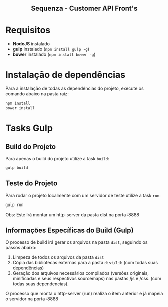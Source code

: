 <p align="center">
  <h2 align="center">Sequenza - Customer API Front's</h2>    
</p>

# Requisitos
- **NodeJS** instalado
- **gulp** instalado (`npm install gulp -g`)
- **bower** instalado (`npm install bower -g`)

# Instalação de dependências

Para a instalação de todas as dependências do projeto, execute os comando abaixo na pasta raiz: 

```js
npm install
bower install
```

# Tasks Gulp

## Build  do Projeto

Para apenas o build do projeto utilize a task `build`:
```js
gulp build
```

## Teste do Projeto

Para rodar o projeto localmente com um servidor de teste utilize a task `run`:
```js
gulp run
```

Obs: Este Irá montar um http-server da pasta dist na porta :8888


## Informações Específicas do Build (Gulp)

O processo de build irá gerar os arquivos na pasta `dist`, seguindo os passos abaixo:
1. Limpeza de todos os arquivos da pasta `dist`
2. Cópia das bibliotecas externas para a pasta `dist/lib` (com todas suas dependências)
3. Geração dos arquivos necessários compilados (versões originais, minificadas e seus respectivos sourcemaps) nas pastas /js e /css. (com todas suas dependencias).

O processo que monta o http-server (run) realiza o item anterior e já mapeia o servidor na porta :8888